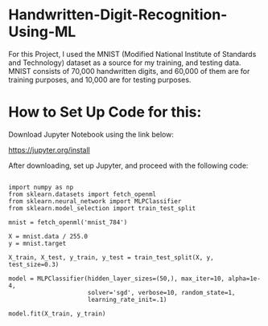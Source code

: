 # Handwritten-Digit-Recognition-Using-ML

For this Project, I used the MNIST (Modified National Institute of Standards and Technology) dataset as a source for my training, and testing data. MNIST consists of 70,000 handwritten digits, and 60,000 of them are for training purposes, and 10,000 are for testing purposes.

# How to Set Up Code for this:

Download Jupyter Notebook using the link below:

https://jupyter.org/install

After downloading, set up Jupyter, and proceed with the following code:

```

import numpy as np
from sklearn.datasets import fetch_openml
from sklearn.neural_network import MLPClassifier
from sklearn.model_selection import train_test_split

mnist = fetch_openml('mnist_784')

X = mnist.data / 255.0
y = mnist.target

X_train, X_test, y_train, y_test = train_test_split(X, y, test_size=0.3)

model = MLPClassifier(hidden_layer_sizes=(50,), max_iter=10, alpha=1e-4,
                      solver='sgd', verbose=10, random_state=1,
                      learning_rate_init=.1)

model.fit(X_train, y_train)

```
